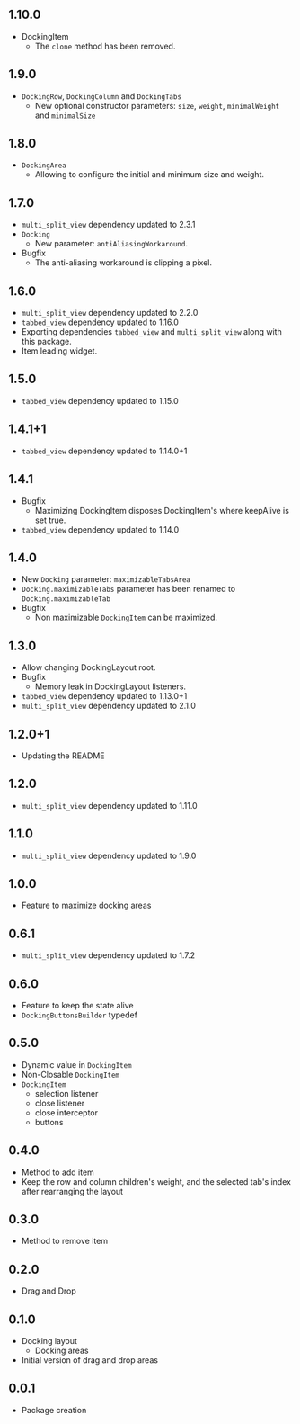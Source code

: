 ## 1.10.0

* DockingItem
  * The `clone` method has been removed.

## 1.9.0

* `DockingRow`, `DockingColumn` and `DockingTabs`
  * New optional constructor parameters: `size`, `weight`, `minimalWeight` and `minimalSize` 

## 1.8.0

* `DockingArea`
  * Allowing to configure the initial and minimum size and weight.

## 1.7.0

* `multi_split_view` dependency updated to 2.3.1
* `Docking`
  * New parameter: `antiAliasingWorkaround`.
* Bugfix
  * The anti-aliasing workaround is clipping a pixel.

## 1.6.0

* `multi_split_view` dependency updated to 2.2.0
* `tabbed_view` dependency updated to 1.16.0
* Exporting dependencies `tabbed_view` and `multi_split_view` along with this package.
* Item leading widget.

## 1.5.0

* `tabbed_view` dependency updated to 1.15.0

## 1.4.1+1

* `tabbed_view` dependency updated to 1.14.0+1

## 1.4.1

* Bugfix
  * Maximizing DockingItem disposes DockingItem's where keepAlive is set true.
* `tabbed_view` dependency updated to 1.14.0

## 1.4.0

* New `Docking` parameter: `maximizableTabsArea`
* `Docking.maximizableTabs` parameter has been renamed to `Docking.maximizableTab` 
* Bugfix
  * Non maximizable `DockingItem` can be maximized.
  
## 1.3.0

* Allow changing DockingLayout root.
* Bugfix
  * Memory leak in DockingLayout listeners.    
* `tabbed_view` dependency updated to 1.13.0+1
* `multi_split_view` dependency updated to 2.1.0

## 1.2.0+1

* Updating the README

## 1.2.0

* `multi_split_view` dependency updated to 1.11.0

## 1.1.0

* `multi_split_view` dependency updated to 1.9.0

## 1.0.0

* Feature to maximize docking areas

## 0.6.1

* `multi_split_view` dependency updated to 1.7.2

## 0.6.0

* Feature to keep the state alive
* `DockingButtonsBuilder` typedef

## 0.5.0

* Dynamic value in `DockingItem`
* Non-Closable `DockingItem`
* `DockingItem`
  * selection listener
  * close listener
  * close interceptor
  * buttons

## 0.4.0

* Method to add item
* Keep the row and column children's weight, and the selected tab's index after rearranging the layout

## 0.3.0

* Method to remove item

## 0.2.0

* Drag and Drop

## 0.1.0

* Docking layout
  * Docking areas
* Initial version of drag and drop areas

## 0.0.1

* Package creation